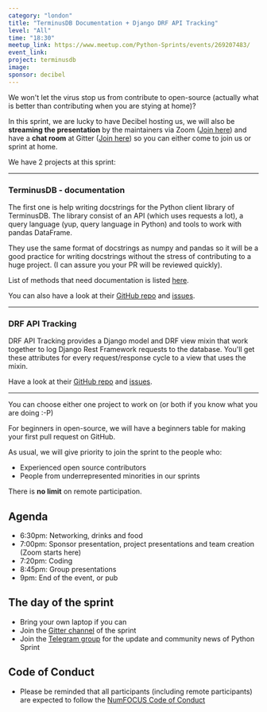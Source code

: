 ```yaml
---
category: "london"
title: "TerminusDB Documentation + Django DRF API Tracking"
level: "All"
time: "18:30"
meetup_link: https://www.meetup.com/Python-Sprints/events/269207483/
event_link:
project: terminusdb
image:
sponsor: decibel
---
```


We won't let the virus stop us from contribute to open-source (actually what is better than contributing when you are stying at home)?

In this sprint, we are lucky to have Decibel hosting us, we will also be **streaming the presentation** by the maintainers via Zoom ([Join here](https://zoom.us/j/882305838)) and have a **chat room** at Gitter ([Join here](https://gitter.im/py-sprints/sprint-2020-03-23)) so you can either come to join us or sprint at home.

We have 2 projects at this sprint:

--------------------

### TerminusDB - documentation

The first one is help writing docstrings for the Python client library of TerminusDB. The library consist of an API (which uses requests a lot), a query language (yup, query language in Python) and tools to work with pandas DataFrame.

They use the same format of docstrings as numpy and pandas so it will be a good practice for writing docstrings without the stress of contributing to a huge project. (I can assure you your PR will be reviewed quickly).

List of methods that need documentation is listed [here](https://github.com/terminusdb/documentation-sprint).

You can also have a look at their [GitHub repo](https://github.com/terminusdb/terminus-client-python) and [issues](https://github.com/terminusdb/terminus-client-python/issues).

--------------------

### DRF API Tracking

DRF API Tracking provides a Django model and DRF view mixin that work together to log Django Rest Framework requests to the database. You'll get these attributes for every request/response cycle to a view that uses the mixin.

Have a look at their [GitHub repo](https://github.com/lingster/drf-api-tracking) and [issues](https://github.com/lingster/drf-api-tracking/issues).

--------------------

You can choose either one project to work on (or both if you know what you are doing :-P)

For beginners in open-source, we will have a beginners table for making your first pull request on GitHub.

As usual, we will give priority to join the sprint to the people who:

- Experienced open source contributors
- People from underrepresented minorities in our sprints

There is **no limit** on remote participation.

Agenda
------

- 6:30pm: Networking, drinks and food
- 7:00pm: Sponsor presentation, project presentations and team creation (Zoom starts here)
- 7:20pm: Coding
- 8:45pm: Group presentations
- 9pm: End of the event, or pub


The day of the sprint
---------------------

- Bring your own laptop if you can
- Join the [Gitter channel](https://gitter.im/py-sprints/sprint-2020-03-23) of the sprint
- Join the [Telegram group](https://t.me/py_sprints) for the update and community news of Python Sprint

Code of Conduct
---------------

- Please be reminded that all participants (including remote participants) are expected to follow the [NumFOCUS Code of Conduct](https://numfocus.org/code-of-conduct)
